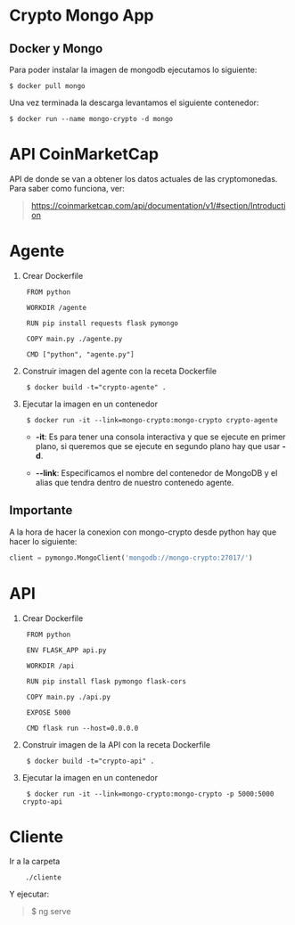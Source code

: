 # Crypto Mongo App

## Docker y Mongo

Para poder instalar la imagen de mongodb ejecutamos lo siguiente:

    $ docker pull mongo

Una vez terminada la descarga levantamos el siguiente contenedor:

    $ docker run --name mongo-crypto -d mongo

# API CoinMarketCap

API de donde se van a obtener los datos actuales de las cryptomonedas.
Para saber como funciona, ver:

> https://coinmarketcap.com/api/documentation/v1/#section/Introduction

# Agente

1. Crear Dockerfile

        FROM python

        WORKDIR /agente 

        RUN pip install requests flask pymongo

        COPY main.py ./agente.py

        CMD ["python", "agente.py"]

2. Construir imagen del agente con la receta Dockerfile

        $ docker build -t="crypto-agente" .

3. Ejecutar la imagen en un contenedor

        $ docker run -it --link=mongo-crypto:mongo-crypto crypto-agente
    
    * **-it**: Es para tener una consola interactiva y que se ejecute en primer plano, si queremos que se ejecute en segundo plano hay que usar **-d**.

    * **--link**: Especificamos el nombre del contenedor de MongoDB y el alias que tendra dentro de nuestro contenedo agente.

## Importante

A la hora de hacer la conexion con mongo-crypto desde python hay que hacer lo siguiente:

```python
client = pymongo.MongoClient('mongodb://mongo-crypto:27017/')
```


# API

1. Crear Dockerfile

        FROM python

        ENV FLASK_APP api.py

        WORKDIR /api 

        RUN pip install flask pymongo flask-cors

        COPY main.py ./api.py

        EXPOSE 5000

        CMD flask run --host=0.0.0.0

2. Construir imagen de la API con la receta Dockerfile

        $ docker build -t="crypto-api" .

3. Ejecutar la imagen en un contenedor

        $ docker run -it --link=mongo-crypto:mongo-crypto -p 5000:5000 crypto-api



# Cliente

Ir a la carpeta

        ./cliente

Y ejecutar:

> $ ng serve